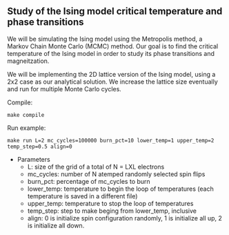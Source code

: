 ## Study of the Ising model critical temperature and phase transitions

We will be simulating the Ising model using the Metropolis method, a Markov Chain Monte Carlo (MCMC) method. 
Our goal is to find the critical temperature of the Ising model in order to study its phase transitions and magneitzation.

We will be implementing the 2D lattice version of the Ising model, using a 2x2 case as our analytical solution. 
We increase the lattice size eventually and run for multiple Monte Carlo cycles.




Compile: 
```
make compile
```

Run example:
```
make run L=2 mc_cycles=100000 burn_pct=10 lower_temp=1 upper_temp=2 temp_step=0.5 align=0
```
- Parameters 
  - L: size of the grid of a total of N = LXL electrons
  - mc_cycles: number of N atemped randomly selected spin flips
  - burn_pct: percentage of mc_cycles to burn
  - lower_temp: temperature to begin the loop of temperatures (each temperature is saved in a different file)
  - upper_temp: temperature to stop the loop of temperatures
  - temp_step: step to make beging from lower_temp, inclusive
  - align: 0 is initialize spin configuration randomly, 1 is initialize all up, 2 is initialize all down.

